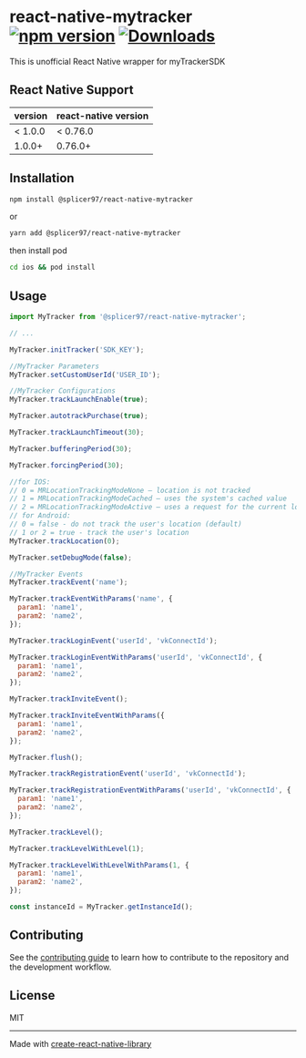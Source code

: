# react-native-mytracker [![npm version](https://img.shields.io/npm/v/@splicer97/react-native-mytracker.svg?style=flat)](https://www.npmjs.com/package/@splicer97/react-native-mytracker) [![Downloads](https://img.shields.io/npm/dm/@splicer97/react-native-mytracker.svg)](http://www.npmtrends.com/@splicer97/react-native-mytracker)

This is unofficial React Native wrapper for myTrackerSDK

## React Native Support

| version | react-native version |
| ------- | -------------------- |
| < 1.0.0 | < 0.76.0             |
| 1.0.0+  | 0.76.0+              |

## Installation

```sh
npm install @splicer97/react-native-mytracker
```

or

```sh
yarn add @splicer97/react-native-mytracker
```

then install pod

```sh
cd ios && pod install
```

## Usage

```js
import MyTracker from '@splicer97/react-native-mytracker';

// ...

MyTracker.initTracker('SDK_KEY');

//MyTracker Parameters
MyTracker.setCustomUserId('USER_ID');

//MyTracker Configurations
MyTracker.trackLaunchEnable(true);

MyTracker.autotrackPurchase(true);

MyTracker.trackLaunchTimeout(30);

MyTracker.bufferingPeriod(30);

MyTracker.forcingPeriod(30);

//for IOS:
// 0 = MRLocationTrackingModeNone — location is not tracked
// 1 = MRLocationTrackingModeCached — uses the system's cached value
// 2 = MRLocationTrackingModeActive — uses a request for the current location (default)
// for Android:
// 0 = false - do not track the user's location (default)
// 1 or 2 = true - track the user's location
MyTracker.trackLocation(0);

MyTracker.setDebugMode(false);

//MyTracker Events
MyTracker.trackEvent('name');

MyTracker.trackEventWithParams('name', {
  param1: 'name1',
  param2: 'name2',
});

MyTracker.trackLoginEvent('userId', 'vkConnectId');

MyTracker.trackLoginEventWithParams('userId', 'vkConnectId', {
  param1: 'name1',
  param2: 'name2',
});

MyTracker.trackInviteEvent();

MyTracker.trackInviteEventWithParams({
  param1: 'name1',
  param2: 'name2',
});

MyTracker.flush();

MyTracker.trackRegistrationEvent('userId', 'vkConnectId');

MyTracker.trackRegistrationEventWithParams('userId', 'vkConnectId', {
  param1: 'name1',
  param2: 'name2',
});

MyTracker.trackLevel();

MyTracker.trackLevelWithLevel(1);

MyTracker.trackLevelWithLevelWithParams(1, {
  param1: 'name1',
  param2: 'name2',
});

const instanceId = MyTracker.getInstanceId();
```

## Contributing

See the [contributing guide](CONTRIBUTING.md) to learn how to contribute to the repository and the development workflow.

## License

MIT

---

Made with [create-react-native-library](https://github.com/callstack/react-native-builder-bob)
